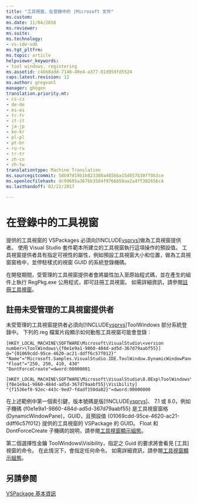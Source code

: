 ```yaml
---
title: "工具視窗，在登錄中的 |Microsoft 文件"
ms.custom: 
ms.date: 11/04/2016
ms.reviewer: 
ms.suite: 
ms.technology:
- vs-ide-sdk
ms.tgt_pltfrm: 
ms.topic: article
helpviewer_keywords:
- tool windows, registering
ms.assetid: c4bb8add-7148-49e4-a377-01d059fd5524
caps.latest.revision: 12
ms.author: gregvanl
manager: ghogen
translation.priority.mt:
- cs-cz
- de-de
- es-es
- fr-fr
- it-it
- ja-jp
- ko-kr
- pl-pl
- pt-br
- ru-ru
- tr-tr
- zh-cn
- zh-tw
translationtype: Machine Translation
ms.sourcegitcommit: 5db97d19b1b823388a465bba15d057b30ff0b3ce
ms.openlocfilehash: dc99605a367bb3584f9766b50aa2a4ff382656c4
ms.lasthandoff: 02/22/2017

---
```

# <a name="tool-windows-in-the-registry"></a>在登錄中的工具視窗
提供的工具視窗的 VSPackages 必須向[!INCLUDE[vsprvs](../code-quality/includes/vsprvs_md.md)]做為工具視窗提供者。 使用 Visual Studio 套件範本所建立的工具視窗執行這項操作的預設值。 工具視窗提供者具有指定可視性的屬性，例如預設工具視窗大小和位置，做為工具視窗窗格中，並停駐樣式的視窗 GUID 的系統登錄機碼。  
  
 在開發期間，受管理的工具視窗提供者會將屬性加入至原始程式碼，並在產生的組件上執行 RegPkg.exe 公用程式，即可註冊工具視窗。 如需詳細資訊，請參閱[註冊工具視窗](../extensibility/registering-a-tool-window.md)。  
  
## <a name="registering-unmanaged-tool-window-providers"></a>註冊未受管理的工具視窗提供者  
 未受管理的工具視窗提供者必須向[!INCLUDE[vsprvs](../code-quality/includes/vsprvs_md.md)]ToolWindows 部分系統登錄中。 下列的.reg 檔案片段顯示如何動態工具視窗可能會登錄︰  
  
```  
[HKEY_LOCAL_MACHINE\SOFTWARE\Microsoft\VisualStudio\<version number>\ToolWindows\{f0e1e9a1-9860-484d-ad5d-367d79aabf55}]  
@="{01069cdd-95ce-4620-ac21-ddff6c57f012}"  
"Name"="Microsoft.Samples.VisualStudio.IDE.ToolWindow.DynamicWindowPane"  
"Float"="250, 250, 410, 430"  
"DontForceCreate"=dword:00000001  
  
[HKEY_LOCAL_MACHINE\SOFTWARE\Microsoft\VisualStudio\8.0Exp\ToolWindows\{f0e1e9a1-9860-484d-ad5d-367d79aabf55}\Visibility]  
"{f1536ef8-92ec-443c-9ed7-fdadf150da82}"=dword:00000000  
```  
  
 在上述範例中第一個索引鍵，版本號碼是版[!INCLUDE[vsprvs](../code-quality/includes/vsprvs_md.md)]、 7.1 或 8.0，例如子機碼 {f0e1e9a1-9860-484d-ad5d-367d79aabf55} 是工具視窗窗格 (DynamicWindowPane)，GUID，且預設值 {01069cdd-95ce-4620-ac21-ddff6c57f012} 提供的工具視窗的 VSPackage 的 GUID。 Float 和 DontForceCreate 子機碼的說明，請參閱[工具視窗顯示組態](../extensibility/tool-window-display-configuration.md)。  
  
 第二個選擇性金鑰 ToolWindows\Visibility，指定之 Guid 的要求將會看見 [工具] 視窗的命令。 在此情況下，會指定任何命令。 如需詳細資訊，請參閱[工具視窗顯示組態](../extensibility/tool-window-display-configuration.md)。  
  
## <a name="see-also"></a>另請參閱  
 [VSPackage 基本資訊](../misc/vspackage-essentials.md)
